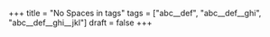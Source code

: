 +++
title = "No Spaces in tags"
tags = ["abc__def", "abc__def__ghi", "abc__def__ghi__jkl"]
draft = false
+++
